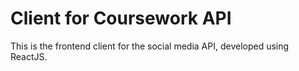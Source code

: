# Client for Coursework API

This is the frontend client for the social media API, developed using ReactJS.